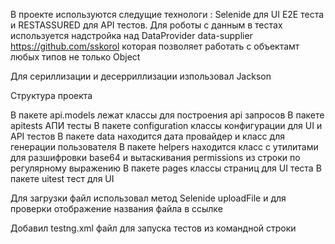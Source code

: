 В проекте используются следущие технологи :
Selenide для UI E2E теста и RESTASSURED для API тестов.
Для роботы с данным в тестах используется надстройка над 
DataProvider data-supplier https://github.com/sskorol которая
позволяет работать с объектамт любых типов не только Object

Для сериллизации и десерриллизации изпользовал Jackson

Структура проекта

В пакете api.models лежат классы для построения api запросов
В пакете apitests АПИ тесты
В пакете configuration классы конфигурации для UI и API тестов
В пакете data находится дата провайдер и класс для генерации пользователя
В пакете helpers находится класс с утилитами для разшифровки base64 и вытаскивания
permissions из строки по регулярному выражению
В пакете pages классы страниц для UI теста
В пакете uitest тест для UI

Для загрузки файл использовал метод Selenide uploadFile и для проверки
отображение названия файла в ссылке 

Добавил testng.xml файл для запуска тестов из командной строки   